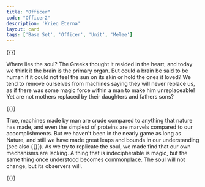 ```yaml
---
title: "Officer"
code: "Officer2"
description: 'Krieg Eterna'
layout: card
tags: ['Base Set', 'Officer', 'Unit', 'Melee']
---
```

{{<card-detail-page code="Officer2" artwork="An Officer of the Imperial Horse Guards Charging by Théodore Géricault (1812)">}}
<p>
Where lies the soul? The Greeks thought it resided in the heart, and today we think it the brain is the primary organ. But could a brain be said to be human if it could not feel the sun on its skin or hold the ones it loved? We tend to remove ourselves from machines saying they will never replace us, as if there was some magic force within a man to make him unreplaceable! Yet are not mothers replaced by their daughters and fathers sons? 
</p>
{{<card-detail-image file="talos.jpg" caption="Jason and the Argonauts (1963)">}}
<p>
True, machines made by man are crude compared to anything that nature has made, and even the simplest of proteins are marvels compared to our accomplishments. But we haven't been in the nearly game as long as Nature, and still we have made great leaps and bounds in our understanding (see also {{<cardlink name="Omen">}}). As we try to replicate the soul, we made find that our own mechanisms are lacking. A thing that is indecipherable is magic, but the same thing once understood becomes commonplace. The soul will not change, but its observers will. </p>
{{</card-detail-page>}}